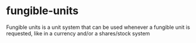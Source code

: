 # fungible-units
Fungible units is a unit system that can be used whenever a fungible unit is requested, like in a currency and/or a shares/stock system
